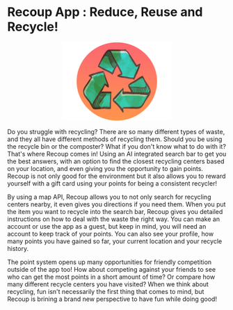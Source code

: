 # Recoup App : Reduce, Reuse and Recycle!

<p align="center">
  <img src="recoup/src/images/recouplogo.png" width="50%">
</p>


Do you struggle with recycling? There are so many different types of waste, and they all have different methods of recycling them. Should you be using the recycle bin or the composter? What if you don't know what to do with it? That's where Recoup comes in! Using an AI integrated search bar to get you the best answers, with an option to find the closest recycling centers based on your location, and even giving you the opportunity to gain points. Recoup is not only good for the environment but it also allows you to reward yourself with a gift card using your points for being a consistent recycler! 

By using a map API, Recoup allows you to not only search for recycling centers nearby, it even gives you directions if you need them. When you put the item you want to recycle into the search bar, Recoup gives you detailed instructions on how to deal with the waste the right way. You can make an account or use the app as a guest, but keep in mind, you will need an account to keep track of your points. You can also see your profile, how many points you have gained so far, your current location and your recycle history. 

The point system opens up many opportunities for friendly competition outside of the app too! How about competing against your friends to see who can get the most points in a short amount of time? Or compare how many different recycle centers you have visited? When we think about recycling, fun isn't necessarily the first thing that comes to mind, but Recoup is brining a brand new perspective to have fun while doing good!
